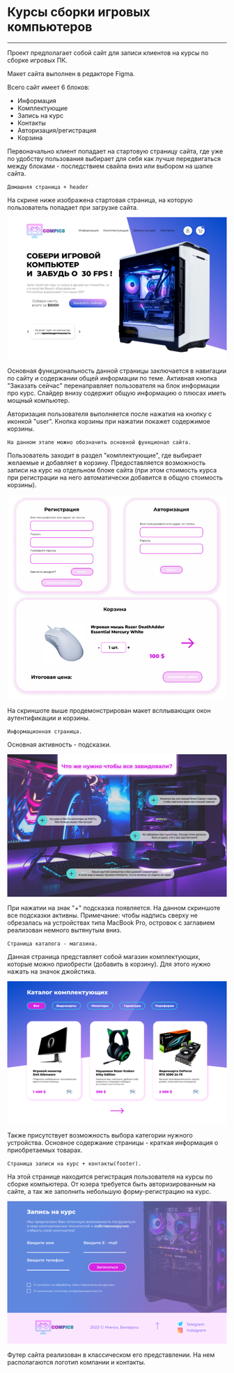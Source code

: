 # Курсы сборки игровых компьютеров

--- 
Проект предполагает собой сайт для записи клиентов на курсы по сборке игровых ПК.

Макет сайта выполнен в редакторе Figma.

Всего сайт имеет 6 блоков:
  + Информация
  + Комплектующие
  + Запись на курс
  + Контакты
  + Авторизация/регистрация
  + Корзина

Первоначально клиент попадает на стартовую страницу сайта, где уже по удобству пользования
выбирает для себя как лучше передвигаться между блоками - последствием свайпа вниз
или выбором на шапке сайта. 

    Домашняя страница + header 
На скрине ниже изображена стартовая страница, на которую пользователь
попадает при загрузке сайта. 

![image](./mock_up/assets/main.png)

Основная функциональность данной страницы заключается в навигации по сайту и содержании
общей информации по теме. Активная кнопка "Заказать сейчас" перенаправляет пользователя
на блок информации про курс. Слайдер внизу содержит общую информацию о плюсах иметь мощный компьютер.

Авторизация пользователя выполняется после нажатия на кнопку с иконкой "user".
Кнопка корзины при нажатии покажет содержимое корзины.

    На данном этапе можно обозначить основной функционал сайта.
Пользователь заходит в раздел "комплектующие", где выбирает желаемые и добавляет в корзину.
Предоставляется возможность записи на курс на отдельном блоке сайта (при этом стоимость курса при регистрации на него
автоматически добавится в общую стоимость корзины).

![image](./mock_up/assets/auth_basket.png)

На скриншоте выше продемонстрирован макет всплывающих окон аутентификации 
и корзины.

    Информационная страница.
Основная активность - подсказки. 

![image](./mock_up/assets/info.png)

При нажатии на знак "+" подсказка появляется. На данном скриншоте все подсказки активны.
Примечание: чтобы надпись сверху не обрезалась на устройствах типа MacBook Pro, островок с заглавием 
реализован немного вытянутым вниз. 

    Страница каталога - магазина.
Данная страница представляет собой магазин комплектующих, которые можно приобрести (добавить
в корзину). Для этого нужно нажать на значок джойстика.

![image](./mock_up/assets/shop.png)

Также присутствует возможность выбора категории нужного устройства.
Основное содержание страницы - краткая информация о приобретаемых товарах.

    Страница записи на курс + контакты(footer).
На этой странице находится регистрация пользователя на курсы по сборке компьютера. 
От юзера требуется быть авторизированным на сайте, а так же заполнить небольшую форму-регистрацию на курс.

![image](./mock_up/assets/course_footer.png)

Футер сайта реализован в классическом его представлении. На нем располагаются логотип компании и контакты.
